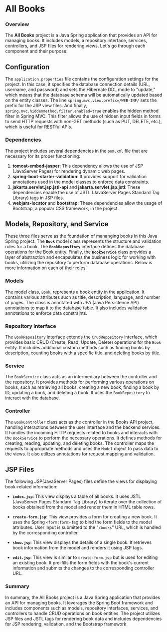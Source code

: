 # All Books

### Overview
The **All Books** project is a Java Spring application that provides an API for managing books. It includes models, a repository interface, services, controllers, and JSP files for rendering views. Let's go through each component and their purpose:

## Configuration
The `application.properties` file contains the configuration settings for the project. In this case, it specifies the database connection details (URL, username, and password) and sets the Hibernate DDL mode to "update," which means that the database schema will be automatically updated based on the entity classes. The line `spring.mvc.view.prefix=/WEB-INF/` sets the prefix for the JSP view files. And finally, `spring.mvc.hiddenmethod.filter.enabled=true` enables the hidden method filter in Spring MVC. This filter allows the use of hidden input fields in forms to send HTTP requests with non-GET methods (such as PUT, DELETE, etc.), which is useful for RESTful APIs.

### Dependencies
The project includes several dependencies in the `pom.xml` file that are necessary for its proper functioning:

1. **tomcat-embed-jasper**: This dependency allows the use of JSP (JavaServer Pages) for rendering dynamic web pages.
2. **spring-boot-starter-validation**: It provides support for validation annotations used in the model classes to enforce data constraints.
3. **jakarta.servlet.jsp.jstl-api** and **jakarta.servlet.jsp.jstl**: These dependencies enable the use of JSTL (JavaServer Pages Standard Tag Library) tags in JSP files.
4. **webjars-locator** and **bootstrap**: These dependencies allow the usage of Bootstrap, a popular CSS framework, in the project.

## Models, Repository, and Service

These three files serve as the foundation of mananging books in this Java Spring project. The **`Book`** model class represents the structure and validation rules for a book. The **`BookRepository`** interface defines the database operations for the Book entity. Finally, the **`BookService`** class provides a layer of abstraction and encapsulates the business logic for working with books, utilizing the repository to perform database operations. Below is more information on each of their roles.

### Models
The model class, `Book`, represents a book entity in the application. It contains various attributes such as title, description, language, and number of pages. The class is annotated with JPA (Java Persistence API) annotations to map it to the database table. It also includes validation annotations to enforce data constraints.

### Repository Interface
The `BookRepository` interface extends the `CrudRepository` interface, which provides basic CRUD (Create, Read, Update, Delete) operations for the `Book` entity. It includes additional custom methods such as finding books by description, counting books with a specific title, and deleting books by title.

### Service
The `BookService` class acts as an intermediary between the controller and the repository. It provides methods for performing various operations on books, such as retrieving all books, creating a new book, finding a book by ID, updating a book, and deleting a book. It uses the `BookRepository` to interact with the database.

### Controller
The `BookController` class acts as the controller in the Books API project, handling interactions between the user interface and the backend services. It handles the incoming HTTP requests related to books and interacts with the `BookService` to perform the necessary operations. It defines methods for creating, reading, updating, and deleting books. The controller maps the requests to appropriate methods and uses the `Model` object to pass data to the views. It also utilizes annotations for request mapping and validation.

## JSP Files
The following JSP(JavaServer Pages) files define the views for displaying book-related information:

- **`index.jsp`**: This view displays a table of all books. It uses JSTL (JavaServer Pages Standard Tag Library) to iterate over the collection of books obtained from the model and render them in HTML table rows.

- **`create-form.jsp`**: This view provides a form for creating a new book. It uses the Spring `<form:form>` tag to bind the form fields to the model attributes. User input is submitted to the "`/books`" URL, which is handled by the corresponding controller.

- **`show.jsp`**: This view displays the details of a single book. It retrieves book information from the model and renders it using JSP tags.

- **`edit.jsp`**: This view is similar to `create-form.jsp` but is used for editing an existing book. It pre-fills the form fields with the book's current information and submits the changes to the corresponding controller URL.

### Summary

In summary, the All Books project is a Java Spring application that provides an API for managing books. It leverages the Spring Boot framework and includes components such as models, repository interfaces, services, and controllers to handle CRUD operations on book entities. The project utilizes JSP files and JSTL tags for rendering book data and includes dependencies for JSP rendering, validation, and the Bootstrap framework.